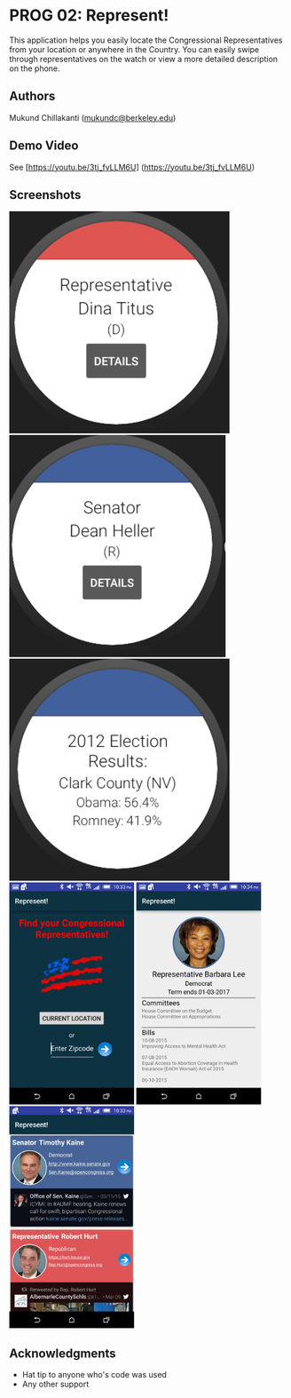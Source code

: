 # PROG 02: Represent!

This application helps you easily locate the Congressional Representatives from your location or anywhere in the Country. You can easily swipe through representatives on the watch or view a more detailed description on the phone.

## Authors

Mukund Chillakanti ([mukundc@berkeley.edu](mailto:your_email@berkeley.edu))

## Demo Video

See [https://youtu.be/3tj_fvLLM6U] (https://youtu.be/3tj_fvLLM6U)

## Screenshots
<img src="screenshots/1.png" height="400" alt="Screenshot 1 "/>
<img src="screenshots/2.png" height="400" alt="Screenshot 2"/>
<img src="screenshots/3.png" height="400" alt="Screenshot 3"/>
<img src="screenshots/6.jpg" height="400" alt="Screenshot 4"/>
<img src="screenshots/7.jpg" height="400" alt="Screenshot 5"/>
<img src="screenshots/8.jpg" height="400" alt="Screenshot 6"/>

## Acknowledgments

* Hat tip to anyone who's code was used
* Any other support

